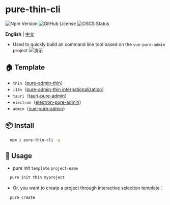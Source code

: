 # pure-thin-cli

![Npm Version](https://img.shields.io/npm/v/pure-thin-cli)
![GitHub License](https://img.shields.io/github/license/Ten-K/pure-thin-cli)
![OSCS Status](https://www.oscs1024.com/platform/badge/Ten-K/pure-thin-cli.svg?size=small)

**English** | [中文](./README.md)

- Used to quickly build an command line tool based on the `vue-pure-admin` project
  ![演示](https://cdn.jsdelivr.net/gh/Ten-K/picgo/img/demo.gif)

## 🏠 Template

- `thin`（[pure-admin-thin](https://github.com/xiaoxian521/pure-admin-thin)）
- `i18n`（[pure-admin-thin internationalization](https://github.com/xiaoxian521/pure-admin-thin/tree/i18n)）
- `tauri`（[tauri-pure-admin](https://github.com/xiaoxian521/tauri-pure-admin)）
- `electron`（[electron-pure-admin](https://gitee.com/yiming_chang/electron-pure-admin)）
- `admin`（[vue-pure-admin](https://github.com/xiaoxian521/vue-pure-admin)）

## 📦 Install

```bash
  npm i pure-thin-cli -g
```

## 🚗 Usage

- pure init `template` `project-name`

```bash
  pure init thin myproject
```

- Or, you want to create a project through interactive selection template：

```bash
  pure create
```
